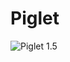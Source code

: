 # Piglet

![Piglet 1.5](https://github.com/iotmodules/Piglet/blob/master/Hardware/Images/Piglet_v_1_5_8.JPG?raw=true "Piglet v1.5")

